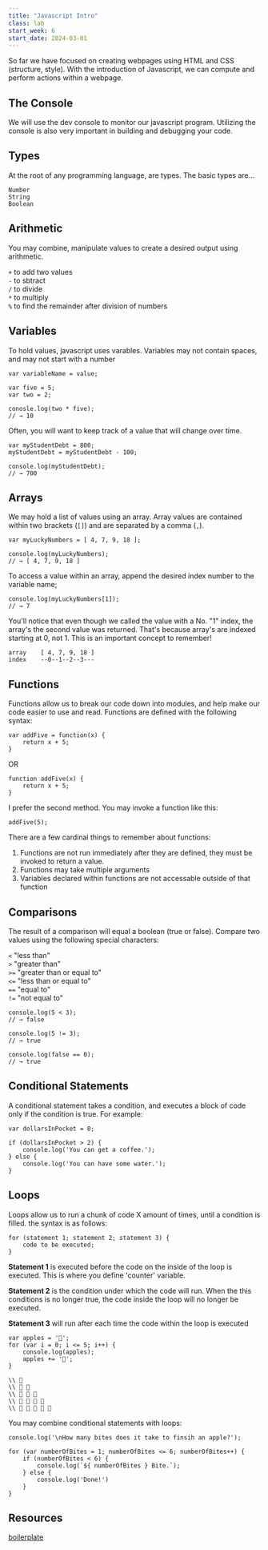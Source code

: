 ```yaml
---
title: "Javascript Intro"
class: lab
start_week: 6
start_date: 2024-03-01
---
```


So far we have focused on creating webpages using HTML and CSS (structure, style). With the introduction of Javascript, we can compute and perform actions within a webpage.


## The Console
We will use the dev console to monitor our javascript program. Utilizing the console is also very important in building and debugging your code.


## Types

At the root of any programming language, are types. The basic types are...

```
Number
String
Boolean
```

## Arithmetic

You may combine, manipulate values to create a desired output using arithmetic.

`+` to add two values  
`-` to sbtract  
`/` to divide  
`*` to multiply  
`%` to find the remainder after division of numbers


## Variables

To hold values, javascript uses varables. Variables may not contain spaces, and may not start with a number

~~~
var variableName = value;
~~~

~~~
var five = 5;
var two = 2;

conosle.log(two * five);
// → 10
~~~

Often, you will want to keep track of a value that will change over time.

~~~
var myStudentDebt = 800;
myStudentDebt = myStudentDebt - 100;

console.log(myStudentDebt);
// → 700
~~~

## Arrays

We may hold a list of values using an array. Array values are contained within two brackets (`[]`) and are separated by a comma (`,`).

~~~
var myLuckyNumbers = [ 4, 7, 9, 18 ];

console.log(myLuckyNumbers);
// → [ 4, 7, 9, 18 ]
~~~

To access a value within an array, append the desired index number to the variable name;

~~~
console.log(myLuckyNumbers[1]);
// → 7
~~~

You'll notice that even though we called the value with a No. "1" index, the array's the second value was returned. That's because array's are indexed starting at 0, not 1. This is an important concept to remember!

~~~
array    [ 4, 7, 9, 18 ]
index    --0--1--2--3---
~~~

## Functions

Functions allow us to break our code down into modules, and help make our code easier to use and read. Functions are defined with the following syntax:

~~~
var addFive = function(x) {
	return x + 5;
}
~~~

OR

~~~
function addFive(x) {
	return x + 5;
}
~~~

I prefer the second method. You may invoke a function like this:

~~~
addFive(5);
~~~

There are a few cardinal things to remember about functions:

1. Functions are not run immediately after they are defined, they must be invoked to return a value.
2. Functions may take multiple arguments
3. Variables declared within functions are not accessable outside of that function

## Comparisons

The result of a comparison will equal a boolean (true or false). Compare two values using the following special characters:

`<` "less than"  
`>` "greater than"  
`>=` "greater than or equal to"  
`<=` "less than or equal to"  
`==` "equal to"  
`!=` "not equal to"  

~~~
console.log(5 < 3);
// → false

console.log(5 != 3);
// → true

console.log(false == 0);
// → true
~~~

## Conditional Statements

A conditional statement takes a condition, and executes a block of code only if the condition is true. For example:

~~~
var dollarsInPocket = 0;

if (dollarsInPocket > 2) {
    console.log('You can get a coffee.');
} else {
    console.log('You can have some water.');
}
~~~

## Loops

Loops allow us to run a chunk of code X amount of times, until a condition is filled. the syntax is as follows:

~~~
for (statement 1; statement 2; statement 3) {
	code to be executed;
}
~~~

**Statement 1** is executed before the code on the inside of the loop is executed. This is where you define 'counter' variable.

**Statement 2** is the condition under which the code will run. When the this conditions is no longer true, the code inside the loop will no longer be executed.

**Statement 3** will run after each time the code within the loop is executed

~~~
var apples = '🍎';
for (var i = 0; i <= 5; i++) {
    console.log(apples);
    apples += '🍎';
}

\\ 🍎
\\ 🍎 🍎
\\ 🍎 🍎 🍎
\\ 🍎 🍎 🍎 🍎
\\ 🍎 🍎 🍎 🍎 🍎
~~~

You may combine conditional statements with loops:  

~~~
console.log('\nHow many bites does it take to finsih an apple?');

for (var numberOfBites = 1; numberOfBites <= 6; numberOfBites++) {
    if (numberOfBites < 6) {
        console.log(`${ numberOfBites } Bite.`);
    } else {
        console.log('Done!')
    }
}
~~~

## Resources
[boilerplate](files/lab/boilerplates/workshops/03_js-intro.zip)